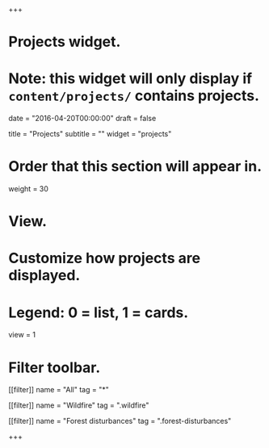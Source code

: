 +++
# Projects widget.
# Note: this widget will only display if `content/projects/` contains projects.

date = "2016-04-20T00:00:00"
draft = false

title = "Projects"
subtitle = ""
widget = "projects"

# Order that this section will appear in.
weight = 30

# View.
# Customize how projects are displayed.
# Legend: 0 = list, 1 = cards.
view = 1

# Filter toolbar.
[[filter]]
  name = "All"
  tag = "*"
  
[[filter]]
  name = "Wildfire"
  tag = ".wildfire"

[[filter]]
  name = "Forest disturbances"
  tag = ".forest-disturbances"

+++
